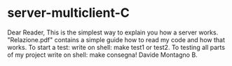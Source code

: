 # server-multiclient-C

Dear Reader,
This is the simplest way to explain you how a server works. 
"Relazione.pdf" contains a simple guide how to read my code and how that works. 
To start a test: write on shell: make test1 or test2. To testing all parts of my project write on shell: make consegna!
Davide Montagno B. 
